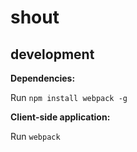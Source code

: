 shout
=====


## development

**Dependencies:**

Run `npm install webpack -g`

**Client-side application:**

Run `webpack`
